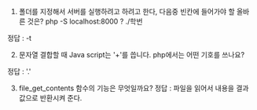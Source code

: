 1. 폴더를 지정해서 서버를 실행하려고 하려고 한다, 다음중 빈칸에 들어가야 할 올바른 것은?
php -S localhost:8000 ? ./학번

정답 : -t

2. 문자열 결합할 때 Java script는 '+'를 씁니다. php에서는 어떤 기호를 쓰나요?

정답 : '.'

3. file_get_contents 함수의 기능은 무엇일까요?
정답 : 파일을 읽어서 내용을 결과값으로 반환시켜 준다.